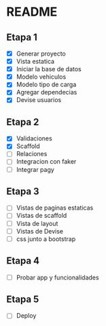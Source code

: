 # README

## Etapa 1

- [x] Generar proyecto
- [x] Vista estatica
- [x] Iniciar la base de datos
- [x] Modelo vehiculos
- [x] Modelo tipo de carga
- [x] Agregar dependecias
- [x] Devise usuarios

## Etapa 2

- [x] Validaciones
- [x] Scaffold
- [ ] Relaciones
- [ ] Integracion con faker
- [ ] Integrar pagy

## Etapa 3

- [ ] Vistas de paginas estaticas
- [ ] Vistas de scaffold
- [ ] Vista de layout
- [ ] Vistas de Devise
- [ ] css junto a bootstrap

## Etapa 4

- [ ] Probar app y funcionalidades

## Etapa 5

- [ ] Deploy
